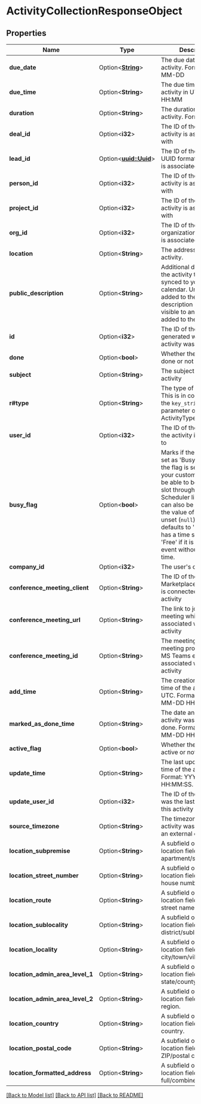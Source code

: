 # ActivityCollectionResponseObject

## Properties

Name | Type | Description | Notes
------------ | ------------- | ------------- | -------------
**due_date** | Option<[**String**](string.md)> | The due date of the activity. Format: YYYY-MM-DD | [optional]
**due_time** | Option<**String**> | The due time of the activity in UTC. Format: HH:MM | [optional]
**duration** | Option<**String**> | The duration of the activity. Format: HH:MM | [optional]
**deal_id** | Option<**i32**> | The ID of the deal this activity is associated with | [optional]
**lead_id** | Option<[**uuid::Uuid**](uuid::Uuid.md)> | The ID of the lead in the UUID format this activity is associated with | [optional]
**person_id** | Option<**i32**> | The ID of the person this activity is associated with | [optional]
**project_id** | Option<**i32**> | The ID of the project this activity is associated with | [optional]
**org_id** | Option<**i32**> | The ID of the organization this activity is associated with | [optional]
**location** | Option<**String**> | The address of the activity. | [optional]
**public_description** | Option<**String**> | Additional details about the activity that is synced to your external calendar. Unlike the note added to the activity, the description is publicly visible to any guests added to the activity. | [optional]
**id** | Option<**i32**> | The ID of the activity, generated when the activity was created | [optional]
**done** | Option<**bool**> | Whether the activity is done or not | [optional]
**subject** | Option<**String**> | The subject of the activity | [optional]
**r#type** | Option<**String**> | The type of the activity. This is in correlation with the `key_string` parameter of ActivityTypes. | [optional]
**user_id** | Option<**i32**> | The ID of the user whom the activity is assigned to | [optional]
**busy_flag** | Option<**bool**> | Marks if the activity is set as 'Busy' or 'Free'. If the flag is set to `true`, your customers will not be able to book that time slot through any Scheduler links. The flag can also be unset. When the value of the flag is unset (`null`), the flag defaults to 'Busy' if it has a time set, and 'Free' if it is an all-day event without specified time. | [optional]
**company_id** | Option<**i32**> | The user's company ID | [optional]
**conference_meeting_client** | Option<**String**> | The ID of the Marketplace app, which is connected to this activity | [optional]
**conference_meeting_url** | Option<**String**> | The link to join the meeting which is associated with this activity | [optional]
**conference_meeting_id** | Option<**String**> | The meeting ID of the meeting provider (Zoom, MS Teams etc.) that is associated with this activity | [optional]
**add_time** | Option<**String**> | The creation date and time of the activity in UTC. Format: YYYY-MM-DD HH:MM:SS. | [optional]
**marked_as_done_time** | Option<**String**> | The date and time this activity was marked as done. Format: YYYY-MM-DD HH:MM:SS. | [optional]
**active_flag** | Option<**bool**> | Whether the activity is active or not | [optional]
**update_time** | Option<**String**> | The last update date and time of the activity. Format: YYYY-MM-DD HH:MM:SS. | [optional]
**update_user_id** | Option<**i32**> | The ID of the user who was the last to update this activity | [optional]
**source_timezone** | Option<**String**> | The timezone the activity was created in an external calendar | [optional]
**location_subpremise** | Option<**String**> | A subfield of the location field. Indicates apartment/suite number. | [optional]
**location_street_number** | Option<**String**> | A subfield of the location field. Indicates house number. | [optional]
**location_route** | Option<**String**> | A subfield of the location field. Indicates street name. | [optional]
**location_sublocality** | Option<**String**> | A subfield of the location field. Indicates district/sublocality. | [optional]
**location_locality** | Option<**String**> | A subfield of the location field. Indicates city/town/village/locality. | [optional]
**location_admin_area_level_1** | Option<**String**> | A subfield of the location field. Indicates state/county. | [optional]
**location_admin_area_level_2** | Option<**String**> | A subfield of the location field. Indicates region. | [optional]
**location_country** | Option<**String**> | A subfield of the location field. Indicates country. | [optional]
**location_postal_code** | Option<**String**> | A subfield of the location field. Indicates ZIP/postal code. | [optional]
**location_formatted_address** | Option<**String**> | A subfield of the location field. Indicates full/combined address. | [optional]

[[Back to Model list]](../README.md#documentation-for-models) [[Back to API list]](../README.md#documentation-for-api-endpoints) [[Back to README]](../README.md)


